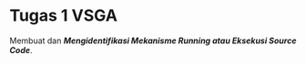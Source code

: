 # Tugas 1 VSGA

Membuat dan <b><i>Mengidentifikasi Mekanisme Running atau Eksekusi Source Code</i></b>.
